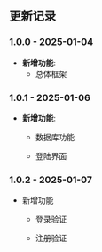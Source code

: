 ## 更新记录

### 1.0.0 - 2025-01-04

- **新增功能**:
  - 总体框架

### 1.0.1 - 2025-01-06

- **新增功能**:
    - 数据库功能

    - 登陆界面

      

### 1.0.2 - 2025-01-07 

* 新增功能

  * 登录验证

  * 注册验证

    